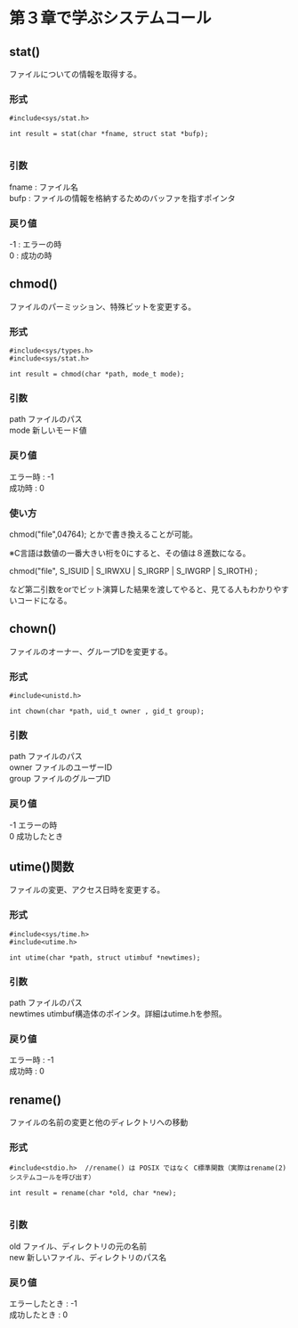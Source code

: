 # 第３章で学ぶシステムコール      
    
## stat()    
ファイルについての情報を取得する。    
    
### 形式    
```    
#include<sys/stat.h>    
    
int result = stat(char *fname, struct stat *bufp);    
    
```    
    
### 引数    
fname : ファイル名    
bufp  : ファイルの情報を格納するためのバッファを指すポインタ    
    
### 戻り値    
-1 : エラーの時    
0  : 成功の時    
    
## chmod()  
ファイルのパーミッション、特殊ビットを変更する。  
  
### 形式  
```  
#include<sys/types.h>  
#include<sys/stat.h>  
  
int result = chmod(char *path, mode_t mode);  
```  
  
### 引数  
path ファイルのパス  
mode 新しいモード値  
  
### 戻り値  
エラー時 : -1  
成功時   : 0  
  
### 使い方  
  
chmod("file",04764); とかで書き換えることが可能。  
  
※C言語は数値の一番大きい桁を0にすると、その値は８進数になる。  
  
chmod("file", S_ISUID | S_IRWXU | S_IRGRP | S_IWGRP | S_IROTH) ;
  
など第二引数をorでビット演算した結果を渡してやると、見てる人もわかりやすいコードになる。  
  
  
## chown()  
ファイルのオーナー、グループIDを変更する。  
  
### 形式  
```  
#include<unistd.h>  
  
int chown(char *path, uid_t owner , gid_t group);  
```  
  
  
### 引数  
path ファイルのパス  
owner ファイルのユーザーID   
group ファイルのグループID   
  
### 戻り値  
-1 エラーの時  
0  成功したとき  
  
## utime()関数  
ファイルの変更、アクセス日時を変更する。  
  
### 形式  
  
```  
#include<sys/time.h>  
#include<utime.h>  
  
int utime(char *path, struct utimbuf *newtimes);  
```  
  
### 引数  
path ファイルのパス  
newtimes utimbuf構造体のポインタ。詳細はutime.hを参照。  
  
### 戻り値  
エラー時 : -1  
成功時   : 0  
  
  
## rename()  
ファイルの名前の変更と他のディレクトリへの移動  
  
### 形式  
```  
#include<stdio.h>  //rename() は POSIX ではなく C標準関数（実際はrename(2)システムコールを呼び出す）  
  
int result = rename(char *old, char *new);  
  
```  
  
### 引数  
old  ファイル、ディレクトリの元の名前  
new 新しいファイル、ディレクトリのパス名  
  
### 戻り値  
エラーしたとき : -1  
成功したとき  :  0  
  
  
  
